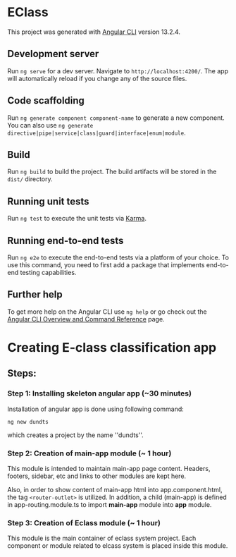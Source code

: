 # EClass

This project was generated with [Angular CLI](https://github.com/angular/angular-cli) version 13.2.4.

## Development server

Run `ng serve` for a dev server. Navigate to `http://localhost:4200/`. The app will automatically reload if you change any of the source files.

## Code scaffolding

Run `ng generate component component-name` to generate a new component. You can also use `ng generate directive|pipe|service|class|guard|interface|enum|module`.

## Build

Run `ng build` to build the project. The build artifacts will be stored in the `dist/` directory.

## Running unit tests

Run `ng test` to execute the unit tests via [Karma](https://karma-runner.github.io).

## Running end-to-end tests

Run `ng e2e` to execute the end-to-end tests via a platform of your choice. To use this command, you need to first add a package that implements end-to-end testing capabilities.

## Further help

To get more help on the Angular CLI use `ng help` or go check out the [Angular CLI Overview and Command Reference](https://angular.io/cli) page.

# Creating E-class classification app

## Steps:

### Step 1: Installing skeleton angular app (~30 minutes)

Installation of angular app is done using following command:
```shell
ng new dundts
```
which creates a project by the name ''dundts''.

### Step 2: Creation of main-app module (~ 1 hour)

This module is intended to maintain main-app page content. 
Headers, footers, sidebar, etc and links to other modules are kept here.

Also, in order to show content of main-app html into app.component.html, the tag `<router-outlet>` is utilized.
In addition, a child (main-app) is defined in app-routing.module.ts to import **main-app** module into **app** module.

### Step 3: Creation of Eclass module (~ 1 hour)

This module is the main container of eclass system project. 
Each component or module related to elcass system is placed inside this module.